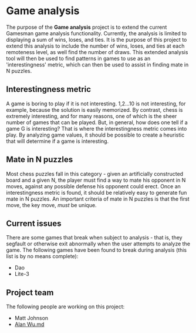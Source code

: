 Game analysis
=============

The purpose of the **Game analysis** project is to extend the current Gamesman game analysis functionality. Currently, the analysis is limited to displaying a sum of wins, loses, and ties. It is the purpose of this project to extend this analysis to include the number of wins, loses, and ties at each remoteness level, as well find the number of draws. This extended analysis tool will then be used to find patterns in games to use as an 'interestingness' metric, which can then be used to assist in finding mate in N puzzles.

Interestingness metric
----------------------

A game is boring to play if it is not interesting. 1,2...10 is not interesting, for example, because the solution is easily memorized. By contrast, chess is extremely interesting, and for many reasons, one of which is the sheer number of games that can be played. But, in general, how does one tell if a game G is interesting? That is where the interestingness metric comes into play. By analyzing game values, it should be possible to create a heuristic that will determine if a game is interesting.

Mate in N puzzles
-----------------

Most chess puzzles fall in this category - given an artificially constructed board and a given N, the player must find a way to mate his opponent in N moves, against any possible defense his opponent could erect. Once an interestingness metric is found, it should be relatively easy to generate fun mate in N puzzles. An important criteria of mate in N puzzles is that the first move, the key move, *must* be unique.

Current issues
--------------

There are some games that break when subject to analysis - that is, they segfault or otherwise exit abnormally when the user attempts to analyze the game. The following games have been found to break during analysis (this list is by no means complete):

-   Dao
-   Lite-3

Project team
------------

The following people are working on this project:

-   Matt Johnson
-   [Alan Wu.md](User:Alanwu "wikilink")

